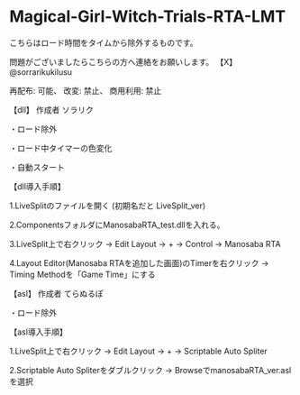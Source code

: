 # Magical-Girl-Witch-Trials-RTA-LMT

こちらはロード時間をタイムから除外するものです。

問題がございましたらこちらの方へ連絡をお願いします。
【X】@sorrarikukilusu

再配布: 可能、
改変: 禁止、
商用利用: 禁止

【dll】
作成者 ソラリク

・ロード除外

・ロード中タイマーの色変化

・自動スタート

【dll導入手順】

1.LiveSplitのファイルを開く (初期名だと LiveSplit_ver)

2.ComponentsフォルダにManosabaRTA_test.dllを入れる。

3.LiveSplit上で右クリック → Edit Layout → + → Control → Manosaba RTA

4.Layout Editor(Manosaba RTAを追加した画面)のTimerを右クリック → Timing Methodを「Game Time」にする

【asl】
作成者 てらぬるぽ

・ロード除外

【asl導入手順】

1.LiveSplit上で右クリック → Edit Layout → + → Scriptable Auto Spliter

2.Scriptable Auto Spliterをダブルクリック → BrowseでmanosabaRTA_ver.aslを選択

